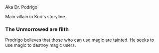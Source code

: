 Aka Dr. Podrigo

Main villain in Kori's storyline

### The Unmorrowed are filth
Prodrigo believes that those who can use magic are tainted. He seeks to use magic to destroy magic users.